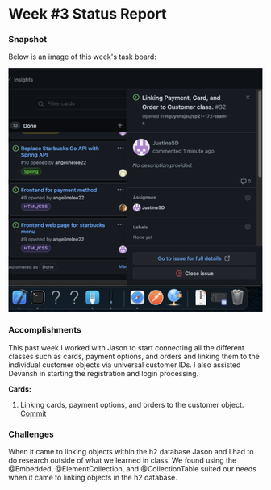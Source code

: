 # Week #3 Status Report

### Snapshot
Below is an image of this week's task board:

![](images/cardsweek3.png)

### Accomplishments
This past week I worked with Jason to start connecting all the different classes such as cards, payment options, and orders and linking them to the individual customer objects via universal customer IDs. I also assisted Devansh in starting the registration and login processing.

**Cards:**

1) Linking cards, payment options, and orders to the customer object. [Commit](https://github.com/nguyensjsu/sp21-172-team-a/commit/07290275c909fcc768cce1185ca4f6dadc2cd3e0)


### Challenges
When it came to linking objects within the h2 database Jason and I had to do research outside of what we learned in class. We found using the @Embedded, @ElementCollection, and @CollectionTable suited our needs when it came to linking objects in the h2 database.



